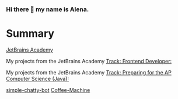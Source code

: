 ### Hi there 👋 my name is Alena.

# Summary

[JetBrains Academy](https://hyperskill.org/profile/3929743)

My projects from the JetBrains Academy [Track: Frontend Developer:](https://hyperskill.org/tracks/5)




My projects from the JetBrains Academy [Track: Preparing for the AP Computer Science (Java):](https://hyperskill.org/tracks/8)

[simple-chatty-bot](https://hyperskill.org/tracks/8)
[Coffee-Machine](https://hyperskill.org/tracks/8)

  








<!--
**Alena2020/Alena2020** is a ✨ _special_ ✨ repository because its `README.md` (this file) appears on your GitHub profile.

Here are some ideas to get you started:

- 🔭 I’m currently working on ...
- 🌱 I’m currently learning ...
- 👯 I’m looking to collaborate on ...
- 🤔 I’m looking for help with ...
- 💬 Ask me about ...
- 📫 How to reach me: ...
- 😄 Pronouns: ...
- ⚡ Fun fact: ...
-->
